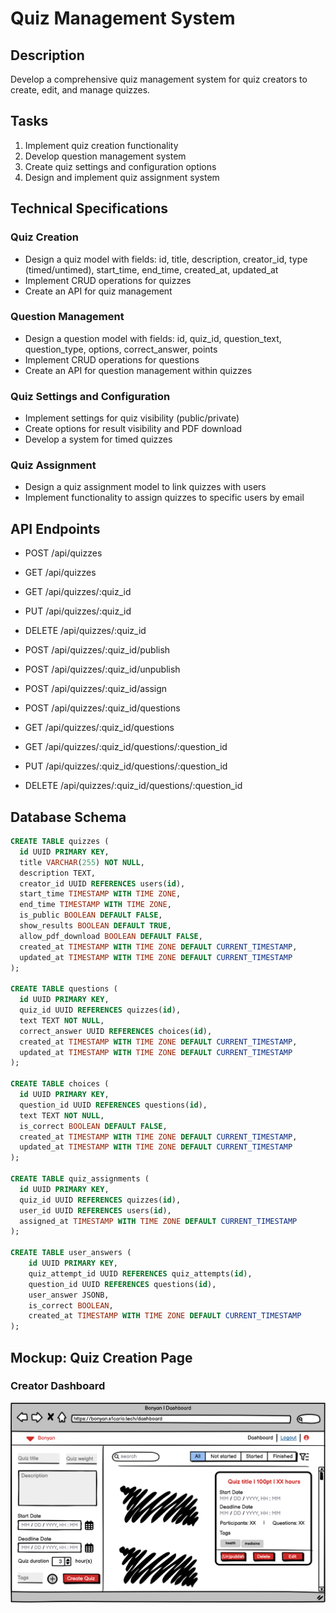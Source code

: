 # Quiz Management System

## Description
Develop a comprehensive quiz management system for quiz creators to create, edit, and manage quizzes.

## Tasks
1. Implement quiz creation functionality
2. Develop question management system
3. Create quiz settings and configuration options
4. Design and implement quiz assignment system

## Technical Specifications

### Quiz Creation
- Design a quiz model with fields: id, title, description, creator_id, type (timed/untimed), start_time, end_time, created_at, updated_at
- Implement CRUD operations for quizzes
- Create an API for quiz management

### Question Management
- Design a question model with fields: id, quiz_id, question_text, question_type, options, correct_answer, points
- Implement CRUD operations for questions
- Create an API for question management within quizzes

### Quiz Settings and Configuration
- Implement settings for quiz visibility (public/private)
- Create options for result visibility and PDF download
- Develop a system for timed quizzes

### Quiz Assignment
- Design a quiz assignment model to link quizzes with users
- Implement functionality to assign quizzes to specific users by email

## API Endpoints
- POST /api/quizzes
- GET /api/quizzes
- GET /api/quizzes/:quiz_id
- PUT /api/quizzes/:quiz_id
- DELETE /api/quizzes/:quiz_id

- POST /api/quizzes/:quiz_id/publish
- POST /api/quizzes/:quiz_id/unpublish
- POST /api/quizzes/:quiz_id/assign

- POST /api/quizzes/:quiz_id/questions
- GET /api/quizzes/:quiz_id/questions
- GET /api/quizzes/:quiz_id/questions/:question_id
- PUT /api/quizzes/:quiz_id/questions/:question_id
- DELETE /api/quizzes/:quiz_id/questions/:question_id

## Database Schema

```sql
CREATE TABLE quizzes (
  id UUID PRIMARY KEY,
  title VARCHAR(255) NOT NULL,
  description TEXT,
  creator_id UUID REFERENCES users(id),
  start_time TIMESTAMP WITH TIME ZONE,
  end_time TIMESTAMP WITH TIME ZONE,
  is_public BOOLEAN DEFAULT FALSE,
  show_results BOOLEAN DEFAULT TRUE,
  allow_pdf_download BOOLEAN DEFAULT FALSE,
  created_at TIMESTAMP WITH TIME ZONE DEFAULT CURRENT_TIMESTAMP,
  updated_at TIMESTAMP WITH TIME ZONE DEFAULT CURRENT_TIMESTAMP
);

CREATE TABLE questions (
  id UUID PRIMARY KEY,
  quiz_id UUID REFERENCES quizzes(id),
  text TEXT NOT NULL,
  correct_answer UUID REFERENCES choices(id),
  created_at TIMESTAMP WITH TIME ZONE DEFAULT CURRENT_TIMESTAMP,
  updated_at TIMESTAMP WITH TIME ZONE DEFAULT CURRENT_TIMESTAMP
);

CREATE TABLE choices (
  id UUID PRIMARY KEY,
  question_id UUID REFERENCES questions(id),
  text TEXT NOT NULL,
  is_correct BOOLEAN DEFAULT FALSE,
  created_at TIMESTAMP WITH TIME ZONE DEFAULT CURRENT_TIMESTAMP,
  updated_at TIMESTAMP WITH TIME ZONE DEFAULT CURRENT_TIMESTAMP
);

CREATE TABLE quiz_assignments (
  id UUID PRIMARY KEY,
  quiz_id UUID REFERENCES quizzes(id),
  user_id UUID REFERENCES users(id),
  assigned_at TIMESTAMP WITH TIME ZONE DEFAULT CURRENT_TIMESTAMP
);

CREATE TABLE user_answers (
    id UUID PRIMARY KEY,
    quiz_attempt_id UUID REFERENCES quiz_attempts(id),
    question_id UUID REFERENCES questions(id),
    user_answer JSONB,
    is_correct BOOLEAN,
    created_at TIMESTAMP WITH TIME ZONE DEFAULT CURRENT_TIMESTAMP
);
```

## Mockup: Quiz Creation Page
### Creator Dashboard

![Creator Dashboard](assets/Creator%20Dashboard%20Page.png)
